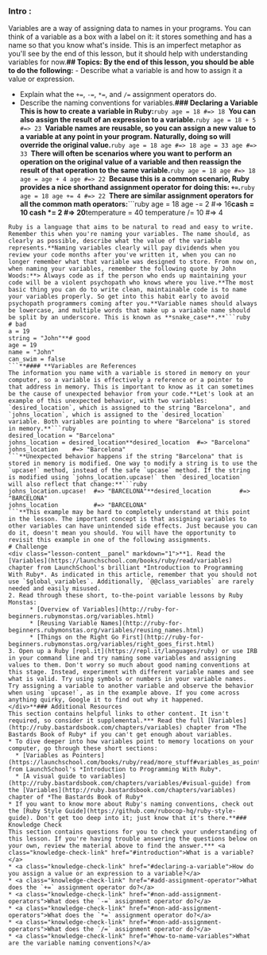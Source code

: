 ### Intro :
>
Variables are a way of assigning data to names in your programs. You can think of a variable as a box with a label on it: it stores something and has a name so that you know what's inside. This is an imperfect metaphor as you'll see by the end of this lesson, but it should help with understanding variables for now.**## Topics:
By the end of this lesson, you should be able to do the following:** - Describe what a variable is and how to assign it a value or expression.
 - Explain what the `+=`, `-=`, `*=`, and `/=` assignment operators do.
 - Describe the naming conventions for variables.**### Declaring a Variable
This is how to create a variable in Ruby:**```ruby
age = 18 #=> 18
```**You can also assign the result of an expression to a variable.**```ruby
age = 18 + 5 #=> 23
```**Variable names are reusable, so you can assign a new value to a variable at any point in your program. Naturally, doing so will override the original value.**```ruby
age = 18
age #=> 18
age = 33
age #=> 33
```**There will often be scenarios where you want to perform an operation on the original value of a variable and then reassign the result of that operation to the same variable.**```ruby
age = 18
age #=> 18
age = age + 4
age #=> 22
```**Because this is a common scenario, <span id="add-assignment-operator">Ruby provides a nice shorthand assignment operator for doing this: `+=`</span>.**```ruby
age = 18
age += 4 #=> 22
```**<span id="non-add-assignment-operators">There are similar assignment operators for all the common math operators</span>:**```ruby
age = 18
age -= 2  #=> 16**cash = 10
cash *= 2 #=> 20**temperature = 40
temperature /= 10 #=> 4
```**#### **How to Name Variables
Ruby is a language that aims to be natural to read and easy to write. Remember this when you're naming your variables. The name should, as clearly as possible, describe what the value of the variable represents.**Naming variables clearly will pay dividends when you review your code months after you've written it, when you can no longer remember what that variable was designed to store. From now on, when naming your variables, remember the following quote by John Woods:**> Always code as if the person who ends up maintaining your code will be a violent psychopath who knows where you live.**The most basic thing you can do to write clean, maintainable code is to name your variables properly. So get into this habit early to avoid psychopath programmers coming after you.**Variable names should always be lowercase, and multiple words that make up a variable name should be split by an underscore. This is known as **snake_case**.**```ruby
# bad
a = 19
string = "John"**# good
age = 19
name = "John"
can_swim = false
```**#### **Variables are References
The information you name with a variable is stored in memory on your computer, so a variable is effectively a reference or a pointer to that address in memory. This is important to know as it can sometimes be the cause of unexpected behavior from your code.**Let's look at an example of this unexpected behavior, with two variables: `desired_location`, which is assigned to the string "Barcelona", and `johns_location`, which is assigned to the `desired_location` variable. Both variables are pointing to where "Barcelona" is stored in memory.**```ruby
desired_location = "Barcelona"
johns_location = desired_location**desired_location  #=> "Barcelona"
johns_location    #=> "Barcelona"
```**Unexpected behavior happens if the string "Barcelona" that is stored in memory is modified. One way to modify a string is to use the `upcase!` method, instead of the safe `upcase` method. If the string is modified using `johns_location.upcase!` then `desired_location` will also reflect that change:**```ruby
johns_location.upcase!  #=> "BARCELONA"**desired_location        #=> "BARCELONA"
johns_location          #=> "BARCELONA"
```**This example may be hard to completely understand at this point in the lesson. The important concept is that assigning variables to other variables can have unintended side effects. Just because you can do it, doesn't mean you should. You will have the opportunity to revisit this example in one of the following assignments.
# Challenge
<div class="lesson-content__panel" markdown="1">**1. Read the [Variables](https://launchschool.com/books/ruby/read/variables) chapter from LaunchSchool's brilliant *Introduction to Programming With Ruby*. As indicated in this article, remember that you should not use `$global_variables`. Additionally, `@@class_variables` are rarely needed and easily misused.
2. Read through these short, to-the-point variable lessons by Ruby Monstas:
      * [Overview of Variables](http://ruby-for-beginners.rubymonstas.org/variables.html)
      * [Reusing Variable Names](http://ruby-for-beginners.rubymonstas.org/variables/reusing_names.html)
      * [Things on the Right Go First](http://ruby-for-beginners.rubymonstas.org/variables/right_goes_first.html)
3. Open up a Ruby [repl.it](https://repl.it/languages/ruby) or use IRB in your command line and try naming some variables and assigning values to them. Don't worry so much about good naming conventions at this stage. Instead, experiment with different variable names and see what is valid. Try using symbols or numbers in your variable names. Try assigning a variable to another variable and observe the behavior when using `upcase!`, as in the example above. If you come across anything quirky, Google it to find out why it happened.
</div>**### Additional Resources
This section contains helpful links to other content. It isn't required, so consider it supplemental.*** Read the full [Variables](http://ruby.bastardsbook.com/chapters/variables) chapter from *The Bastards Book of Ruby* if you can't get enough about variables.
* To dive deeper into how variables point to memory locations on your computer, go through these short sections:
  * [Variables as Pointers](https://launchschool.com/books/ruby/read/more_stuff#variables_as_pointers), from LaunchSchool's *Introduction to Programming With Ruby*.
  * [A visual guide to variables](http://ruby.bastardsbook.com/chapters/variables/#visual-guide) from the [Variables](http://ruby.bastardsbook.com/chapters/variables) chapter of *The Bastards Book of Ruby*
* If you want to know more about Ruby's naming conventions, check out the [Ruby Style Guide](https://github.com/rubocop-hq/ruby-style-guide). Don't get too deep into it; just know that it's there.**### Knowledge Check
This section contains questions for you to check your understanding of this lesson. If you're having trouble answering the questions below on your own, review the material above to find the answer.*** <a class="knowledge-check-link" href="#introduction">What is a variable?</a>
* <a class="knowledge-check-link" href="#declaring-a-variable">How do you assign a value or an expression to a variable?</a>
* <a class="knowledge-check-link" href="#add-assignment-operator">What does the `+=` assignment operator do?</a>
* <a class="knowledge-check-link" href="#non-add-assignment-operators">What does the `-=` assignment operator do?</a>
* <a class="knowledge-check-link" href="#non-add-assignment-operators">What does the `*=` assignment operator do?</a>
* <a class="knowledge-check-link" href="#non-add-assignment-operators">What does the `/=` assignment operator do?</a>
* <a class="knowledge-check-link" href="#how-to-name-variables">What are the variable naming conventions?</a>
